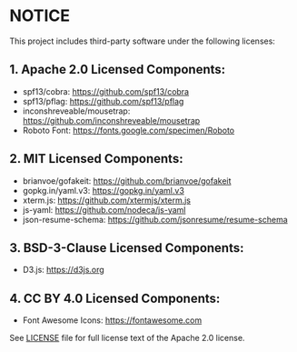 # NOTICE

This project includes third-party software under the following licenses:

## 1. Apache 2.0 Licensed Components:
   - spf13/cobra: https://github.com/spf13/cobra
   - spf13/pflag: https://github.com/spf13/pflag
   - inconshreveable/mousetrap: https://github.com/inconshreveable/mousetrap
   - Roboto Font: https://fonts.google.com/specimen/Roboto

## 2. MIT Licensed Components:
   - brianvoe/gofakeit: https://github.com/brianvoe/gofakeit
   - gopkg.in/yaml.v3: https://gopkg.in/yaml.v3
   - xterm.js: https://github.com/xtermjs/xterm.js
   - js-yaml: https://github.com/nodeca/js-yaml
   - json-resume-schema: https://github.com/jsonresume/resume-schema

## 3. BSD-3-Clause Licensed Components:
   - D3.js: https://d3js.org

## 4. CC BY 4.0 Licensed Components:
   - Font Awesome Icons: https://fontawesome.com

See [LICENSE](LICENSE.md) file for full license text of the Apache 2.0 license.
